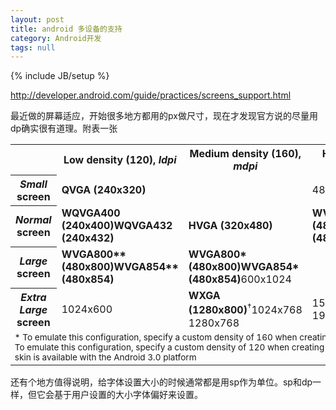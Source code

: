 ```yaml
---
layout: post
title: android 多设备的支持 
category: Android开发
tags: null
---
```

{% include JB/setup %}
&nbsp;  
  
<a href="http://developer.android.com/guide/practices/screens_support.html">http://developer.android.com/guide/practices/screens_support.html</a>  
  
最近做的屏幕适应，开始很多地方都用的px做尺寸，现在才发现官方说的尽量用dp确实很有道理。附表一张  
<table class="normal-headers">  
<tbody>  
<tr>  
<th></th>  
<th>Low density (120), <em>ldpi</em></th>  
<th>Medium density (160), <em>mdpi</em></th>  
<th>High density (240), <em>hdpi</em></th>  
<th>Extra high density (320), <em>xhdpi</em></th>  
</tr>  
<tr>  
<th><em>Small</em> screen</th>  
<td><strong>QVGA (240x320)</strong></td>  
<td></td>  
<td>480x640</td>  
<td></td>  
</tr>  
<tr>  
<th><em>Normal</em> screen</th>  
<td><strong>WQVGA400 (240x400)</strong><strong>WQVGA432 (240x432)</strong></td>  
<td><strong>HVGA (320x480)</strong></td>  
<td><strong>WVGA800 (480x800)</strong><strong>WVGA854 (480x854)</strong>600x1024</td>  
<td>640x960</td>  
</tr>  
<tr>  
<th><em>Large</em> screen</th>  
<td><strong>WVGA800** (480x800)</strong><strong>WVGA854** (480x854)</strong></td>  
<td><strong>WVGA800* (480x800)</strong><strong>WVGA854* (480x854)</strong>600x1024</td>  
<td></td>  
<td></td>  
</tr>  
<tr>  
<th><em>Extra Large</em> screen</th>  
<td>1024x600</td>  
<td><strong>WXGA (1280x800)</strong><sup>†</sup>1024x768  
1280x768</td>  
<td>1536x1152  
1920x11521920x1200</td>  
<td>2048x1536  
2560x15362560x1600</td>  
</tr>  
<tr>  
<td style="border: none; font-size: 85%;" colspan="5">* To emulate this configuration, specify a  
custom density of 160 when creating an AVD that uses a WVGA800 or WVGA854 skin.** To emulate this configuration, specify a custom density of 120 when creating an AVD that  
uses a WVGA800 or WVGA854 skin.† This skin is available with the Android 3.0 platform</td>  
</tr>  
</tbody>  
</table>  
  
还有个地方值得说明，给字体设置大小的时候通常都是用sp作为单位。sp和dp一样，但它会基于用户设置的大小字体偏好来设置。
